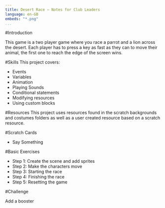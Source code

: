 ```yaml
---
title: Desert Race — Notes for Club Leaders                  
language: en-GB
embeds: "*.png"
...
```


#Introduction

This game is a two player game where you race a parrot and a lion across the desert. Each player has to press a key as fast as they can to move their animal, the first one to reach the edge of the screen wins.

#Skills
This project covers: 

* Events
* Variables
* Animation
* Playing Sounds
* Conditional statements 
* Modifying resources
* Using custom blocks

#Resources
This project uses resources found in the scratch backgrounds and costumes folders as well as a user created resource based on a scratch resource.

#Scratch Cards
+ Say Something

#Basic Exercises

* Step 1: Create the scene and add sprites 
* Step 2: Make the characters move
* Step 3: Starting the race
* Step 4: Finishing the race
* Step 5: Resetting the game 

#Challenge 

Add a booster
